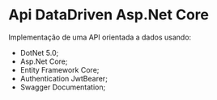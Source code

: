 # Api DataDriven Asp.Net Core
Implementação de uma API orientada a dados usando:

 - DotNet 5.0;
 - Asp.Net Core;
 - Entity Framework Core;
 - Authentication JwtBearer;
 - Swagger Documentation;
